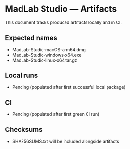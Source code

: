# MadLab Studio — Artifacts

This document tracks produced artifacts locally and in CI.

## Expected names
- MadLab-Studio-macOS-arm64.dmg
- MadLab-Studio-windows-x64.exe
- MadLab-Studio-linux-x64.tar.gz

## Local runs
- Pending (populated after first successful local package)

## CI
- Pending (populated after first green CI run)

## Checksums
- SHA256SUMS.txt will be included alongside artifacts
